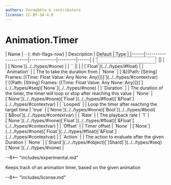 ```yaml
---
authors: Formabble & contributors
license: CC-BY-SA-4.0
---
```



# Animation.Timer

<div class="sh-parameters" markdown="1">
| Name | - {: #sh-flags-row} | Description | Default | Type |
|------|---------------------|-------------|---------|------|
| `<input>` || | | [`None`](../../types/#none) |
| `<output>` || | | [`Float`](../../types/#float) |
| `Animation` |  | The to take the duration from | `None` | [`&[{Path: [String] Frames: [{Time: Float Value: Any None: Any}]}]`](../../types/#contextvar)[`[{Path: [String] Frames: [{Time: Float Value: Any None: Any}]}]`](../../types/#seq)[`None`](../../types/#none) |
| `Duration` |  | The duration of the timer, the timer will loop or stop after reaching this value | `None` | [`None`](../../types/#none)[`Float`](../../types/#float)[`&Float`](../../types/#contextvar) |
| `Looped` |  | Loop the timer after reaching the target time | `true` | [`None`](../../types/#none)[`Bool`](../../types/#bool)[`&Bool`](../../types/#contextvar) |
| `Rate` |  | The playback rate | `1` | [`None`](../../types/#none)[`Float`](../../types/#float)[`&Float`](../../types/#contextvar) |
| `Offset` |  | Timer offset | `None` | [`None`](../../types/#none)[`Float`](../../types/#float)[`&Float`](../../types/#contextvar) |
| `Action` |  | The action to evaluate after the given Duration | `None` | [`Shard`](../../types/#object)[`[Shard]`](../../types/#seq)[`None`](../../types/#none) |

</div>

--8<-- "includes/experimental.md"

Keeps track of an animation timer, based on the given animation

--8<-- "includes/license.md"


